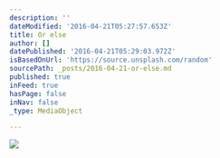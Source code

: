 ```yaml
---
description: ''
dateModified: '2016-04-21T05:27:57.653Z'
title: Or else
author: []
datePublished: '2016-04-21T05:29:03.972Z'
isBasedOnUrl: 'https://source.unsplash.com/random'
sourcePath: _posts/2016-04-21-or-else.md
published: true
inFeed: true
hasPage: false
inNav: false
_type: MediaObject

---
```

<article style=""><img src="https://images.unsplash.com/photo-1449451982627-40025c095b91?ixlib=rb-0.3.5&amp;q=80&amp;fm=jpg&amp;crop=entropy&amp;w=1080&amp;fit=max&amp;s=c4226deb4f5264486d75be91c418b1f2" /></article>